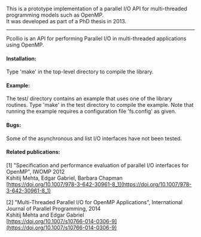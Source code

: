 This is a prototype implementation of a parallel I/O API for multi-threaded programming models such as OpenMP.  
It was developed as part of a PhD thesis in 2013.

---

Pcollio is an API for performing Parallel I/O in multi-threaded applications using OpenMP.

#### Installation:
Type 'make' in the top-level directory to compile the library.

#### Example:  
The test/ directory contains an example that uses one of the library routines. Type 'make' in the test directory to compile the example. 
Note that running the example requires a configuration file 'fs.config' as given. 

#### Bugs:  
Some of the asynchronous and list I/O interfaces have not been tested.

#### Related publications:  
[1] "Specification and performance evaluation of parallel I/O interfaces for OpenMP", IWOMP 2012  
Kshitij Mehta, Edgar Gabriel, Barbara Chapman  
[https://doi.org/10.1007/978-3-642-30961-8_1](https://doi.org/10.1007/978-3-642-30961-8_1)

[2] "Multi-Threaded Parallel I/O for OpenMP Applications", International Journal of Parallel Programming, 2014  
Kshitij Mehta and Edgar Gabriel  
[https://doi.org/10.1007/s10766-014-0306-9](https://doi.org/10.1007/s10766-014-0306-9)  
